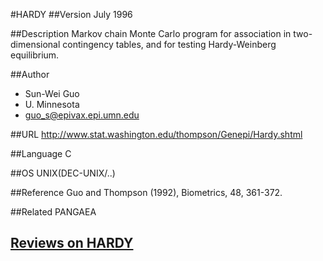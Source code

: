 #HARDY
##Version
July 1996

##Description
Markov chain Monte Carlo program for association in two-dimensional contingency tables, and for testing Hardy-Weinberg equilibrium.

##Author
* Sun-Wei Guo
* U. Minnesota
* guo_s@epivax.epi.umn.edu

##URL
http://www.stat.washington.edu/thompson/Genepi/Hardy.shtml

##Language
C

##OS
UNIX(DEC-UNIX/..)

##Reference
Guo and Thompson (1992), Biometrics, 48, 361-372.

##Related
PANGAEA


## [Reviews on HARDY](https://github.com/gaow/genetic-analysis-software/issues/229)